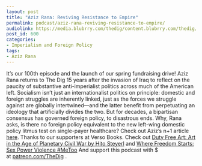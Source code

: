 ```yaml
---
layout: post
title: "Aziz Rana: Reviving Resistance to Empire"
permalink: podcast/aziz-rana-reviving-resistance-to-empire/
audiolink: https://media.blubrry.com/thedig/content.blubrry.com/thedig/The_Dig_-_EP_100_-_Rana.mp3
post_id: 600
categories: 
- Imperialism and Foreign Policy
tags: 
- Aziz Rana
---
```


It’s our 100th episode and the launch of our spring fundraising drive! Aziz Rana returns to The Dig 15 years after the invasion of Iraq to reflect on the paucity of substantive anti-imperialist politics across much of the American left. Socialism isn’t just an internationalist politics on principle: domestic and foreign struggles are inherently linked, just as the forces we struggle against are globally intertwined—and the latter benefit from perpetuating an ideology that artificially divides the two. But for decades, a bipartisan consensus has governed foreign policy, to disastrous ends. Why, Rana asks, is there no foreign policy equivalent to the new left-wing domestic policy litmus test on single-payer healthcare? Check out Aziz’s n+1 article [here](nplusonemag.com/online-only/online-only/the-lefts-missing-foreign-policy). Thanks to our supporters at Verso Books. Check out [Duty Free Art: Art in the Age of Planetary Civil War by Hito Steyerl](versobooks.com/books/2553-duty-free-art) and [Where Freedom Starts: Sex Power Violence #MeToo](versobooks.com/blogs/3635-where-freedom-starts-sex-power-violence-metoo) And support this podcast with $ at [patreon.com/TheDig](http://www.patreon.com/TheDig) .